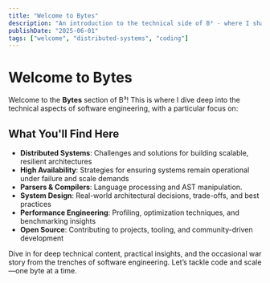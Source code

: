 ```yaml
---
title: "Welcome to Bytes"
description: "An introduction to the technical side of B³ - where I share insights about distributed systems, HA patterns & all things code."
publishDate: "2025-06-01"
tags: ["welcome", "distributed-systems", "coding"]
---
```


# Welcome to Bytes

Welcome to the **Bytes** section of B³! This is where I dive deep into the technical aspects of software engineering, with a particular focus on:

## What You'll Find Here

- **Distributed Systems**: Challenges and solutions for building scalable, resilient architectures
- **High Availability**: Strategies for ensuring systems remain operational under failure and scale demands
- **Parsers & Compilers**: Language processing and AST manipulation.
- **System Design**: Real-world architectural decisions, trade-offs, and best practices
- **Performance Engineering**: Profiling, optimization techniques, and benchmarking insights
- **Open Source**: Contributing to projects, tooling, and community-driven development

Dive in for deep technical content, practical insights, and the occasional war story from the trenches of software engineering. Let’s tackle code and scale—one byte at a time.
